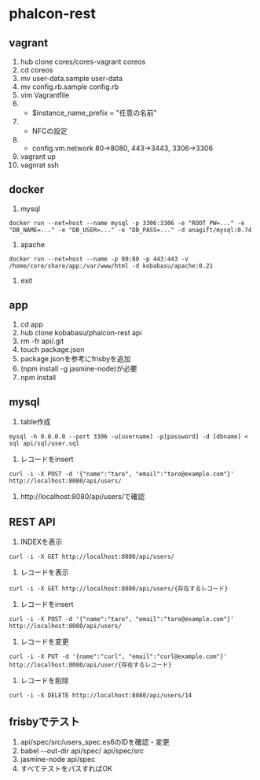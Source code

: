 # phalcon-rest

## vagrant
1. hub clone cores/cores-vagrant coreos
1. cd coreos
1. mv user-data.sample user-data
1. mv config.rb.sample config.rb
1. vim Vagrantfile
1. * $instance_name_prefix = "任意の名前"
1. * NFCの設定
1. * config.vm.network 80->8080, 443->3443, 3306->3306
1. vagrant up
1. vagnrat ssh

## docker
1. mysql
```
docker run --net=host --name mysql -p 3306:3306 -e "ROOT_PW=..." -e "DB_NAME=..." -e "DB_USER=..." -e "DB_PASS=..." -d anagift/mysql:0.74
```
1. apache
```
docker run --net=host --name -p 80:80 -p 443:443 -v /home/core/share/app:/var/www/html -d kobabasu/apache:0.21
```
1. exit

## app
1. cd app
1. hub clone kobabasu/phalcon-rest api
1. rm -fr api/.git
1. touch package.json
1. package.jsonを参考にfrisbyを追加
1. (npm install -g jasmine-node)が必要
1. npm install

## mysql
1. table作成
```
mysql -h 0.0.0.0 --port 3306 -u[username] -p[password] -d [dbname] < sql api/sql/user.sql
```
1. レコードをinsert
```
curl -i -X POST -d '{"name":"taro", "email":"taro@example.com"}' http://localhost:8080/api/users/
```
1. http://localhost:8080/api/users/で確認

## REST API
1. INDEXを表示
```
curl -i -X GET http://localhost:8080/api/users/
```
1. レコードを表示
```
curl -i -X GET http://localhost:8080/api/users/{存在するレコード}
```
1. レコードをinsert
```
curl -i -X POST -d '{"name":"taro", "email":"taro@example.com"}' http://localhost:8080/api/users/
```
1. レコードを変更
```
curl -i -X PUT -d '{name":"curl", "email":"curl@example.com"}' http://localhost:8080/api/user/{存在するレコード}
``` 
1. レコードを削除
```
curl -i -X DELETE http://localhost:8080/api/users/14
```

## frisbyでテスト
1. api/spec/src/users_spec.es6のIDを確認・変更
1. babel --out-dir api/spec/ api/spec/src
1. jasmine-node api/spec
1. すべてテストをパスすればOK
